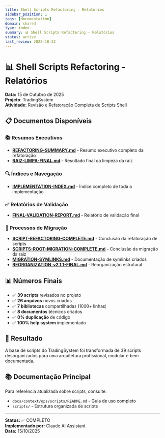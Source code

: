 ```yaml
---
title: Shell Scripts Refactoring - Relatórios
sidebar_position: 1
tags: [documentation]
domain: shared
type: index
summary: 📊 Shell Scripts Refactoring - Relatórios
status: active
last_review: 2025-10-22
---
```


# 📊 Shell Scripts Refactoring - Relatórios

**Data:** 15 de Outubro de 2025  
**Projeto:** TradingSystem  
**Atividade:** Revisão e Refatoração Completa de Scripts Shell

## 📋 Documentos Disponíveis

### 📚 Resumos Executivos
- **[REFACTORING-SUMMARY.md](./REFACTORING-SUMMARY.md)** - Resumo executivo completo da refatoração
- **[RAIZ-LIMPA-FINAL.md](./RAIZ-LIMPA-FINAL.md)** - Resultado final da limpeza da raiz

### 🔍 Índices e Navegação
- **[IMPLEMENTATION-INDEX.md](./IMPLEMENTATION-INDEX.md)** - Índice completo de toda a implementação

### ✅ Relatórios de Validação
- **[FINAL-VALIDATION-REPORT.md](./FINAL-VALIDATION-REPORT.md)** - Relatório de validação final

### 🔄 Processos de Migração
- **[SCRIPT-REFACTORING-COMPLETE.md](./SCRIPT-REFACTORING-COMPLETE.md)** - Conclusão da refatoração de scripts
- **[SCRIPTS-ROOT-MIGRATION-COMPLETE.md](./SCRIPTS-ROOT-MIGRATION-COMPLETE.md)** - Conclusão da migração da raiz
- **[MIGRATION-SYMLINKS.md](./MIGRATION-SYMLINKS.md)** - Documentação de symlinks criados
- **[REORGANIZATION-v2.1.1-FINAL.md](./REORGANIZATION-v2.1.1-FINAL.md)** - Reorganização estrutural

## 📊 Números Finais

- ✅ **39 scripts** revisados no projeto
- ✅ **26 arquivos** novos criados
- ✅ **7 bibliotecas** compartilhadas (1000+ linhas)
- ✅ **8 documentos** técnicos criados
- ✅ **0% duplicação** de código
- ✅ **100% help system** implementado

## 🎯 Resultado

A base de scripts do TradingSystem foi transformada de 39 scripts desorganizados para uma arquitetura profissional, modular e bem documentada.

## 📚 Documentação Principal

Para referência atualizada sobre scripts, consulte:
- `docs/context/ops/scripts/README.md` - Guia de uso completo
- `scripts/` - Estrutura organizada de scripts

---
**Status:** ✅ COMPLETO  
**Implementado por:** Claude AI Assistant  
**Data:** 15/10/2025
